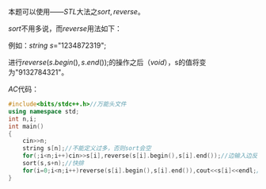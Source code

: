 本题可以使用——$STL$大法之$sort,reverse$。

$sort$不用多说，而$reverse$用法如下：

例如：$string$ $s=$"$1234872319$"$;$

进行$reverse(s.begin(),s.end());$的操作之后（$void$），s的值将变为"$9132784321$"。

$AC$代码：

```cpp
#include<bits/stdc++.h>//万能头文件
using namespace std;
int n,i;
int main()
{
    cin>>n;
    string s[n];//不能定义过多，否则sort会空
    for(;i<n;i++)cin>>s[i],reverse(s[i].begin(),s[i].end());//边输入边反转
    sort(s,s+n);//快排
    for(i=0;i<n;i++)reverse(s[i].begin(),s[i].end()),cout<<s[i]<<endl;//反转之后输出
}
```